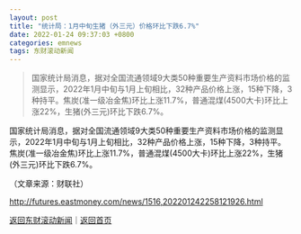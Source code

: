 ```yaml
---
layout: post
title: "统计局：1月中旬生猪（外三元）价格环比下跌6.7%"
date: 2022-01-24 09:37:03 +0800
categories: emnews
tags: 东财滚动新闻
---
```

> 国家统计局消息，据对全国流通领域9大类50种重要生产资料市场价格的监测显示，2022年1月中旬与1月上旬相比，32种产品价格上涨，15种下降，3种持平。焦炭(准一级冶金焦)环比上涨11.7%，普通混煤(4500大卡)环比上涨22%，生猪(外三元)环比下跌6.7%。

<p>国家统计局消息，据对全国流通领域9大类50种重要生产资料市场价格的监测显示，2022年1月中旬与1月上旬相比，32种产品价格上涨，15种下降，3种持平。焦炭(准一级冶金焦)环比上涨11.7%，普通混煤(4500大卡)环比上涨22%，生猪(外三元)环比下跌6.7%。</p><p class="em_media">（文章来源：财联社）</p>

<http://futures.eastmoney.com/news/1516,202201242258121926.html>

[返回东财滚动新闻](//finews.withounder.com/emnews/)｜[返回首页](//finews.withounder.com/)